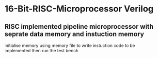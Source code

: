 #  16-Bit-RISC-Microprocessor Verilog 
## RISC implemented pipeline microprocessor with seprate data memory and instuction memory
initialise memory using memory file to write instuction code to be implemented
then run the test bench
